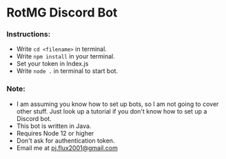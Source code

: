 # RotMG Discord Bot

### Instructions:

* Write ``cd <filename>`` in terminal.
* Write ``npm install`` in your terminal.
* Set your token in Index.js
* Write ``node .`` in terminal to start bot. 


### Note:

* I am assuming you know how to set up bots, so I am not going to cover other stuff. Just look up a tutorial if you don't know how to set up a Discord bot.
* This bot is written in Java.
* Requires Node 12 or higher
* Don't ask for authentication token.
* Email me at pj.flux2001@gmail.com
